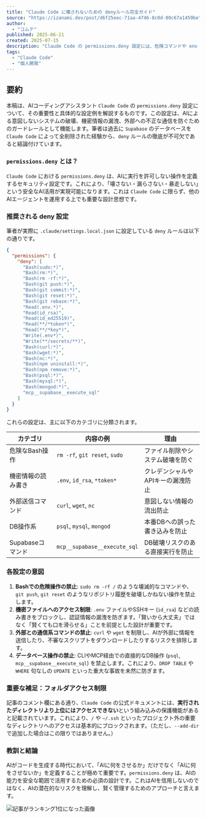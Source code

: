 ```yaml
---
title: "Claude Code に壊されないための denyルール完全ガイド"
source: "https://izanami.dev/post/d6f25eec-71aa-4746-8c0d-80c67a1459be"
author:
  - "コムテ"
published: 2025-06-21
created: 2025-07-15
description: "Claude Code の permissions.deny 設定には、危険コマンドや env など機密ファイルの読み書き、外部通信、DB破壊を防ぐためのガードレールが詰まっている。AI活用時に必須のセキュリティ設計"
tags:
  - "Claude Code"
  - "個人開発"
---
```


## 要約

本稿は、AIコーディングアシスタント `Claude Code` の `permissions.deny` 設定について、その重要性と具体的な設定例を解説するものです。この設定は、AIによる意図しないシステムの破壊、機密情報の漏洩、外部への不正な通信を防ぐためのガードレールとして機能します。筆者は過去に `Supabase` のデータベースを `Claude Code` によって全削除された経験から、`deny` ルールの徹底が不可欠であると結論付けています。

### `permissions.deny` とは？

`Claude Code` における `permissions.deny` は、AIに実行を許可しない操作を定義するセキュリティ設定です。これにより、「壊さない・漏らさない・暴走しない」という安全なAI活用が実現可能になります。これは `Claude Code` に限らず、他のAIエージェントを運用する上でも重要な設計思想です。

### 推奨される deny 設定

筆者が実際に `.claude/settings.local.json` に設定している `deny` ルールは以下の通りです。

```json
{
  "permissions": {
    "deny": [
      "Bash(sudo:*)",
      "Bash(rm:*)",
      "Bash(rm -rf:*)",
      "Bash(git push:*)",
      "Bash(git commit:*)",
      "Bash(git reset:*)",
      "Bash(git rebase:*)",
      "Read(.env.*)",
      "Read(id_rsa)",
      "Read(id_ed25519)",
      "Read(**/*token*)",
      "Read(**/*key*)",
      "Write(.env*)",
      "Write(**/secrets/**)",
      "Bash(curl:*)",
      "Bash(wget:*)",
      "Bash(nc:*)",
      "Bash(npm uninstall:*)",
      "Bash(npm remove:*)",
      "Bash(psql:*)",
      "Bash(mysql:*)",
      "Bash(mongod:*)",
      "mcp__supabase__execute_sql"
    ]
  }
}
```

これらの設定は、主に以下のカテゴリに分類されます。

| カテゴリ | 内容の例 | 理由 |
| --- | --- | --- |
| 危険なBash操作 | `rm -rf`, `git reset`, `sudo` | ファイル削除やシステム破壊を防ぐ |
| 機密情報の読み書き | `.env`, `id_rsa`, `*token*` | クレデンシャルやAPIキーの漏洩防止 |
| 外部送信コマンド | `curl`, `wget`, `nc` | 意図しない情報の流出防止 |
| DB操作系 | `psql`, `mysql`, `mongod` | 本番DBへの誤った書き込みを防止 |
| Supabaseコマンド | `mcp__supabase__execute_sql` | DB破壊リスクのある直接実行を防止 |

### 各設定の意図

1. **Bashでの危険操作の禁止**: `sudo rm -rf /` のような壊滅的なコマンドや、`git push`, `git reset` のようなリポジトリ履歴を破壊しかねない操作を禁止します。
2. **機密ファイルへのアクセス制限**: `.env` ファイルやSSHキー (`id_rsa`) などの読み書きをブロックし、認証情報の漏洩を防ぎます。「賢いから大丈夫」ではなく「賢くても口を滑らせる」ことを前提とした設計が重要です。
3. **外部との通信系コマンドの禁止**: `curl` や `wget` を制限し、AIが外部に情報を送信したり、不審なスクリプトをダウンロードしたりするリスクを排除します。
4. **データベース操作の禁止**: CLIやMCP経由での直接的なDB操作 (`psql`, `mcp__supabase__execute_sql`) を禁止します。これにより、`DROP TABLE` や `WHERE` 句なしの `UPDATE` といった重大な事故を未然に防ぎます。

### 重要な補足：フォルダアクセス制限

記事のコメント欄にある通り、`Claude Code` の公式ドキュメントには、**実行されたディレクトリより上位にはアクセスできない**という組み込みの保護機能があると記載されています。これにより、`/` や `~/.ssh` といったプロジェクト外の重要なディレクトリへのアクセスは基本的にブロックされます。（ただし、`--add-dir` で追加した場合はこの限りではありません。）

### 教訓と結論

AIがコードを生成する時代において、「AIに何をさせるか」だけでなく「AIに何をさせないか」を定義することが極めて重要です。`permissions.deny` は、AIの能力を安全な範囲で活用するための必須の設計です。これはAIを信用しないのではなく、AIの潜在的なリスクを理解し、賢く管理するためのアプローチと言えます。

![記事がランキング1位になった画像](https://api.izanami.dev/storage/v1/object/public/pictures/eyecatch/fb108034-0e3a-41b4-9484-6744a07be5ce/2fd572b2-d8ef-49cb-9ea0-0abd380bf288.png)
